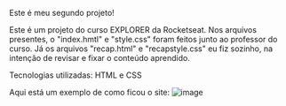 Este é meu segundo projeto!

Este é um projeto do curso EXPLORER da Rocketseat. Nos arquivos presentes, o "index.hmtl" e "style.css" foram feitos junto ao professor do curso. Já os arquivos "recap.html" e "recapstyle.css" eu fiz sozinho, na intenção de revisar e fixar o conteúdo aprendido.

Tecnologias utilizadas:
HTML e CSS

Aqui está um exemplo de como ficou o site:
![image](https://github.com/kauan2812/02-LandingPage-TreineMe/assets/57874837/99662b55-5b79-465a-b2ae-5abf60382483)
